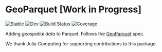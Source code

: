 # GeoParquet [Work in Progress]

[![Stable](https://img.shields.io/badge/docs-stable-blue.svg)](https://evetion.github.io/GeoParquet.jl/stable)
[![Dev](https://img.shields.io/badge/docs-dev-blue.svg)](https://evetion.github.io/GeoParquet.jl/dev)
[![Build Status](https://github.com/evetion/GeoParquet.jl/actions/workflows/CI.yml/badge.svg?branch=main)](https://github.com/evetion/GeoParquet.jl/actions/workflows/CI.yml?query=branch%3Amain)
[![Coverage](https://codecov.io/gh/evetion/GeoParquet.jl/branch/main/graph/badge.svg)](https://codecov.io/gh/evetion/GeoParquet.jl)

Adding *geospatial data* to Parquet. Follows the [GeoParquet](https://github.com/opengeospatial/geoparquet) spec.

We thank Julia Computing for supporting contributions to this package.

